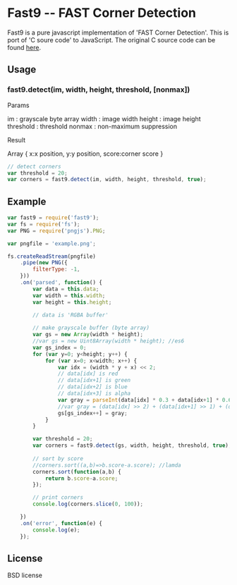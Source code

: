 
# Fast9 -- FAST Corner Detection

Fast9 is a pure javascript implementation of 'FAST Corner Detection'.
This is port of 'C soure code' to JavaScript.
The original C source code can be found [here](https://github.com/edrosten/fast-C-src).

## Usage

### fast9.detect(im, width, height, threshold, [nonmax])

Params

im : grayscale byte array
width : image width
height : image height
threshold : threshold
nonmax : non-maximum suppression

Result

Array
{
	x:x position,
	y:y position,
	score:corner score
}

```javascript
// detect corners
var threshold = 20;
var corners = fast9.detect(im, width, height, threshold, true);
```

## Example

```javascript
var fast9 = require('fast9');
var fs = require('fs');
var PNG = require('pngjs').PNG;

var pngfile = 'example.png';

fs.createReadStream(pngfile)
	.pipe(new PNG({
		filterType: -1,
	}))
	.on('parsed', function() {
		var data = this.data;
		var width = this.width;
		var height = this.height;
		
		// data is 'RGBA buffer'

		// make grayscale buffer (byte array)
		var gs = new Array(width * height);
		//var gs = new Uint8Array(width * height); //es6 
		var gs_index = 0;
		for (var y=0; y<height; y++) {
			for (var x=0; x<width; x++) {
				var idx = (width * y + x) << 2;
				// data[idx] is red
				// data[idx+1] is green
				// data[idx+2] is blue
				// data[idx+3] is alpha
				var gray = parseInt(data[idx] * 0.3 + data[idx+1] * 0.6 + data[idx+2] * 0.11);
				//var gray = (data[idx] >> 2) + (data[idx+1] >> 1) + (data[idx+2] >> 2); // faster
				gs[gs_index++] = gray;
			}
		}

		var threshold = 20;
		var corners = fast9.detect(gs, width, height, threshold, true);
		
		// sort by score
		//corners.sort((a,b)=>b.score-a.score); //lamda
		corners.sort(function(a,b) {
			return b.score-a.score;
		});

		// print corners
		console.log(corners.slice(0, 100));

	})	
	.on('error', function(e) {
		console.log(e);
	});	
```


## License

BSD license
